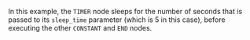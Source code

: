 <!--- Add SEO here --->

In this example, the `TIMER` node sleeps for the number of seconds that is passed to its `sleep_time` parameter (which is 5 in this case), before executing the other `CONSTANT` and `END` nodes.